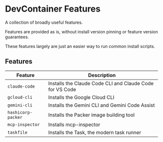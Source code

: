 # DevContainer Features

A collection of broadly useful features.

Features are provided as is, without install version pinning or feature version guarantees.

These features largely are just an easier way to run common install scripts.

## Features

| Feature            | Description                                              |
|--------------------|----------------------------------------------------------|
| `claude-code`      | Installs the Claude Code CLI and Claude Code for VS Code |
| `gcloud-cli`       | Installs the Google Cloud CLI                            |
| `gemini-cli`       | Installs the Gemini CLI and Gemini Code Assist           |
| `hashicorp-packer` | Installs the Packer image building tool                  |
| `mcp-inspector`    | Installs mcp-inspector                                   |
| `taskfile`         | Installs the Task, the modern task runner                |
